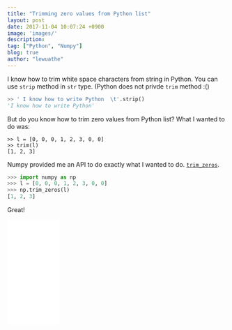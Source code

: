 ```yaml
---
title: "Trimming zero values from Python list"
layout: post
date: 2017-11-04 10:07:24 +0900
image: 'images/'
description:
tag: ["Python", "Numpy"]
blog: true
author: "lewuathe"
---
```


I know how to trim white space characters from string in Python. You can use `strip` method in `str` type. (Python does not privde `trim` method :()

```python
>> ' I know how to write Python  \t'.strip()
'I know how to write Python'
```

But do you know how to trim zero values from Python list? What I wanted to do was:

```
>> l = [0, 0, 0, 1, 2, 3, 0, 0]
>> trim(l)
[1, 2, 3]
```

Numpy provided me an API to do exactly what I wanted to do. [`trim_zeros`](https://docs.scipy.org/doc/numpy-1.10.0/reference/generated/numpy.trim_zeros.html).

```python
>>> import numpy as np
>>> l = [0, 0, 0, 1, 2, 3, 0, 0]
>>> np.trim_zeros(l)
[1, 2, 3]
```

Great!

<iframe style="width:120px;height:240px;" marginwidth="0" marginheight="0" scrolling="no" frameborder="0" src="//ws-na.amazon-adsystem.com/widgets/q?ServiceVersion=20070822&OneJS=1&Operation=GetAdHtml&MarketPlace=US&source=ac&ref=qf_sp_asin_til&ad_type=product_link&tracking_id=lewuathe-20&marketplace=amazon&region=US&placement=1449355730&asins=1449355730&linkId=821d014eded5702990704ba84efa3acc&show_border=false&link_opens_in_new_window=true&price_color=333333&title_color=0066c0&bg_color=fafafa">
    </iframe>